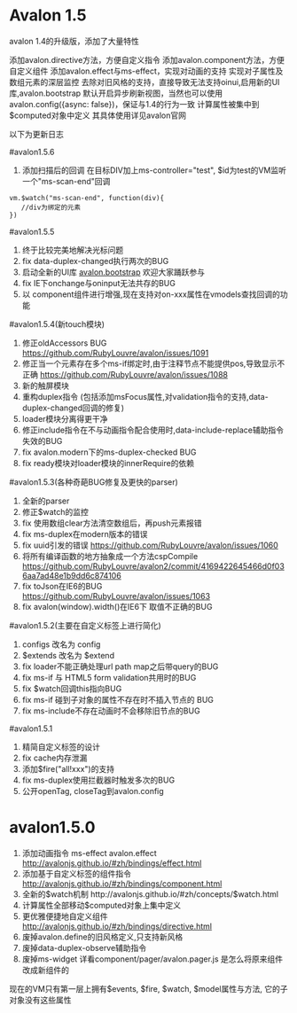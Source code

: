 Avalon 1.5
=======================
avalon 1.4的升级版，添加了大量特性

添加avalon.directive方法，方便自定义指令
添加avalon.component方法，方便自定义组件
添加avalon.effect与ms-effect，实现对动画的支持
实现对子属性及数组元素的深层监控
去除对旧风格的支持，直接导致无法支持oinui,启用新的UI库,avalon.bootstrap
默认开启异步刷新视图，当然也可以使用avalon.config({async: false})，保证与1.4的行为一致
计算属性被集中到$computed对象中定义
其具体使用详见avalon官网

以下为更新日志


#avalon1.5.6
1. 添加扫描后的回调
   在目标DIV加上ms-controller="test", $id为test的VM监听一个"ms-scan-end"回调
```
vm.$watch("ms-scan-end", function(div){
   //div为绑定的元素
})
```

#avalon1.5.5
1. 终于比较完美地解决光标问题
2. fix data-duplex-changed执行两次的BUG
3. 启动全新的UI库 [avalon.bootstrap](https://github.com/RubyLouvre/avalon.bootstrap) 欢迎大家踊跃参与
4. fix IE下onchange与oninput无法共存的BUG
5. 以 component组件进行增强,现在支持对on-xxx属性在vmodels查找回调的功能


#avalon1.5.4(新touch模块)

1. 修正oldAccessors BUG https://github.com/RubyLouvre/avalon/issues/1091
2. 修正当一个元素存在多个ms-if绑定时,由于注释节点不能提供pos,导致显示不正确 https://github.com/RubyLouvre/avalon/issues/1088
3. 新的触屏模块
4. 重构duplex指令 (包括添加msFocus属性,对validation指令的支持,data-duplex-changed回调的修复)
5. loader模块分离得更干净
6. 修正include指令在不与动画指令配合使用时,data-include-replace辅助指令失效的BUG
7. fix avalon.modern下的ms-duplex-checked BUG
8. fix ready模块对loader模块的innerRequire的依赖


#avalon1.5.3(各种奇葩BUG修复及更快的parser)

1. 全新的parser
2. 修正$watch的监控
3. fix 使用数组clear方法清空数组后，再push元素报错
4. fix ms-duplex在modern版本的错误
5. fix uuid引发的错误 https://github.com/RubyLouvre/avalon/issues/1060
6. 将所有编译函数的地方抽象成一个方法cspCompile https://github.com/RubyLouvre/avalon2/commit/4169422645466d0f036aa7ad48e1b9dd6c874106
7. fix toJson在IE6的BUG https://github.com/RubyLouvre/avalon/issues/1063
8. fix avalon(window).width()在IE6下 取值不正确的BUG



#avalon1.5.2(主要在自定义标签上进行简化)

1. configs 改名为 config
2. $extends  改名为 $extend
3. fix loader不能正确处理url path map之后带query的BUG
4. fix ms-if 与 HTML5 form validation共用时的BUG
5. fix $watch回调this指向BUG
6. fix ms-if 碰到子对象的属性不存在时不插入节点的 BUG
7. fix ms-include不存在动画时不会移除旧节点的BUG

#avalon1.5.1
1. 精简自定义标签的设计
2. fix cache内存泄漏
3. 添加$fire("all!xxx")的支持
4. fix ms-duplex使用拦截器时触发多次的BUG
5. 公开openTag, closeTag到avalon.config


# avalon1.5.0

1. 添加动画指令 ms-effect avalon.effect http://avalonjs.github.io/#zh/bindings/effect.html
2. 添加基于自定义标签的组件指令 http://avalonjs.github.io/#zh/bindings/component.html
3. 全新的$watch机制   http://avalonjs.github.io/#zh/concepts/$watch.html
4. 计算属性全部移动$computed对象上集中定义
5. 更优雅便捷地自定义组件  http://avalonjs.github.io/#zh/bindings/directive.html
6. 废掉avalon.define的旧风格定义,只支持新风格
7. 废掉data-duplex-observe辅助指令
8. 废掉ms-widget 详看component/pager/avalon.pager.js 是怎么将原来组件改成新组件的

现在的VM只有第一层上拥有$events, $fire, $watch, $model属性与方法, 它的子对象没有这些属性


